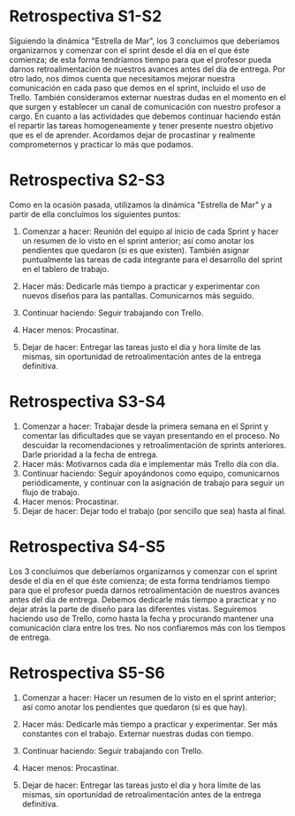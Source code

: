 # Retrospectiva S1-S2
Siguiendo la dinámica "Estrella de Mar", los 3 concluimos que deberíamos organizarnos y comenzar con el sprint desde el día en el que éste comienza; de esta forma tendríamos tiempo para que el profesor pueda darnos retroalimentación de nuestros avances antes del día de entrega. Por otro lado, nos dimos cuenta que necesitamos mejorar nuestra comunicación en cada paso que demos en el sprint, incluido el uso de Trello. También consideramos externar nuestras dudas en el momento en el que surgen y establecer un canal de comunicación con nuestro profesor a cargo. 
En cuanto a las actividades que debemos continuar haciendo están el repartir las tareas homogeneamente y tener presente nuestro objetivo que es el de aprender.
Acordamos dejar de procastinar y realmente comprometernos y practicar lo más que podamos.

# Retrospectiva S2-S3
Como en la ocasión pasada, utilizamos la dinámica "Estrella de Mar" y a partir de ella concluímos los siguientes puntos:
1. Comenzar a hacer: Reunión del equipo al inicio de cada Sprint y hacer un resumen de lo visto en el sprint anterior; así como anotar los pendientes que quedaron (si es que existen). También asignar puntualmente las tareas de cada integrante para el desarrollo del sprint en el tablero de trabajo. 

2. Hacer más: Dedicarle más tiempo a practicar y experimentar con nuevos diseños para las pantallas. Comunicarnos más seguido.

3. Continuar haciendo: Seguir trabajando con Trello.

4. Hacer menos: Procastinar.

5. Dejar de hacer: Entregar las tareas justo el día y hora límite de las mismas, sin oportunidad de retroalimentación antes de la entrega definitiva. 

# Retrospectiva S3-S4
1. Comenzar a hacer: Trabajar desde la primera semana en el Sprint y comentar las dificultades que se vayan presentando en el proceso. No descuidar la recomendaciones y retroalimentación de sprints anteriores. Darle prioridad a la fecha de entrega.
2. Hacer más: Motivarnos cada día e implementar más Trello día con día. 
3. Continuar haciendo: Seguir apoyándonos como equipo, comunicarnos periódicamente, y continuar con la asignación de trabajo para seguir un flujo de trabajo. 
4. Hacer menos: Procastinar.
5. Dejar de hacer: Dejar todo el trabajo (por sencillo que sea) hasta al final. 

# Retrospectiva S4-S5
Los 3 concluimos que deberíamos organizarnos y comenzar con el sprint desde el día en el que éste comienza; de esta forma tendríamos tiempo para que el profesor pueda darnos retroalimentación de nuestros avances antes del día de entrega.
Debemos dedicarle más tiempo a practicar y no dejar atrás la parte de diseño para las diferentes vistas.
Seguiremos haciendo uso de Trello, como hasta la fecha y procurando mantener una comunicación clara entre los tres.
No nos confiaremos más con los tiempos de entrega.

# Retrospectiva S5-S6
1. Comenzar a hacer: Hacer un resumen de lo visto en el sprint anterior; así como anotar los pendientes que quedaron (si es que hay).

2. Hacer más: Dedicarle más tiempo a practicar y experimentar. Ser más constantes con el trabajo. Externar nuestras dudas con tiempo.

3. Continuar haciendo: Seguir trabajando con Trello.

4. Hacer menos: Procastinar.

5. Dejar de hacer: Entregar las tareas justo el día y hora límite de las mismas, sin oportunidad de retroalimentación antes de la entrega definitiva. 